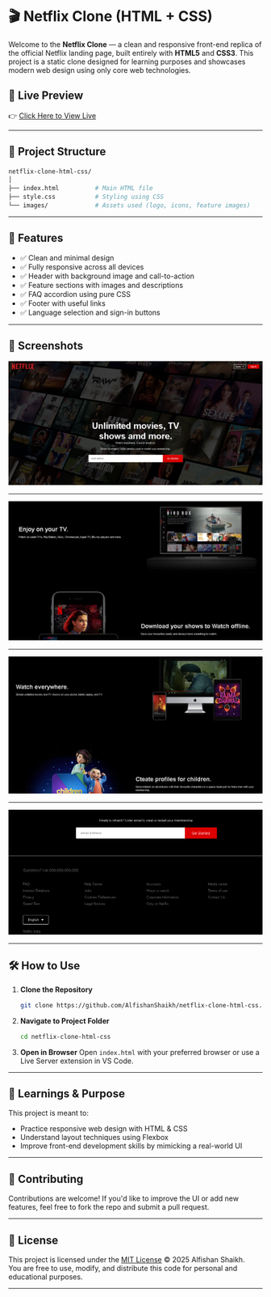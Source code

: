 # 🎬 Netflix Clone (HTML + CSS)

Welcome to the **Netflix Clone** — a clean and responsive front-end replica of the official Netflix landing page, built entirely with **HTML5** and **CSS3**. This project is a static clone designed for learning purposes and showcases modern web design using only core web technologies.

## 🔗 Live Preview

👉 [Click Here to View Live](https://alfishanshaikh.github.io/netflix-clone-html-css/) 

---

## 📁 Project Structure

```bash
netflix-clone-html-css/
│
├── index.html          # Main HTML file
├── style.css           # Styling using CSS
└── images/             # Assets used (logo, icons, feature images)
```

---

## 🚀 Features

- ✅ Clean and minimal design
- ✅ Fully responsive across all devices
- ✅ Header with background image and call-to-action
- ✅ Feature sections with images and descriptions
- ✅ FAQ accordion using pure CSS
- ✅ Footer with useful links
- ✅ Language selection and sign-in buttons

---

## 📸 Screenshots

![screenshot](https://github.com/AlfishanShaikh/netflix-clone-html-css/blob/35b47658fc5702a31355b4cfdc8638b552d3c404/screenshot%201.png)

---

![screenshot](https://github.com/AlfishanShaikh/netflix-clone-html-css/blob/35b47658fc5702a31355b4cfdc8638b552d3c404/screenshot%202.png)

---

![screenshot](https://github.com/AlfishanShaikh/netflix-clone-html-css/blob/35b47658fc5702a31355b4cfdc8638b552d3c404/screenshot%203.png)

---

![screenshot](https://github.com/AlfishanShaikh/netflix-clone-html-css/blob/35b47658fc5702a31355b4cfdc8638b552d3c404/screenshot%205.png)

---

## 🛠️ How to Use

1. **Clone the Repository**
   ```bash
   git clone https://github.com/AlfishanShaikh/netflix-clone-html-css.git
   ```

2. **Navigate to Project Folder**
   ```bash
   cd netflix-clone-html-css
   ```

3. **Open in Browser**
   Open `index.html` with your preferred browser or use a Live Server extension in VS Code.

---

## 📌 Learnings & Purpose

This project is meant to:
- Practice responsive web design with HTML & CSS
- Understand layout techniques using Flexbox
- Improve front-end development skills by mimicking a real-world UI

---

## 🤝 Contributing

Contributions are welcome! If you'd like to improve the UI or add new features, feel free to fork the repo and submit a pull request.

---

## 📃 License

This project is licensed under the [MIT License](LICENSE) © 2025 Alfishan Shaikh.  
You are free to use, modify, and distribute this code for personal and educational purposes.

---

